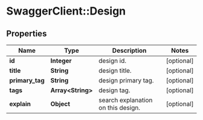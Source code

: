 # SwaggerClient::Design

## Properties
Name | Type | Description | Notes
------------ | ------------- | ------------- | -------------
**id** | **Integer** | design id. | [optional] 
**title** | **String** | design title. | [optional] 
**primary_tag** | **String** | design primary tag. | [optional] 
**tags** | **Array&lt;String&gt;** | design tag. | [optional] 
**explain** | **Object** | search explanation on this design. | [optional] 


